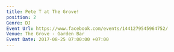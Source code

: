 ```yaml
---
title: Pete T at The Grove!
position: 2
Genre: DJ
Event Url: https://www.facebook.com/events/1441279545964752/
Venue: The Grove - Garden Bar
Event Date: 2017-08-25 07:00:00 +07:00
---
```


